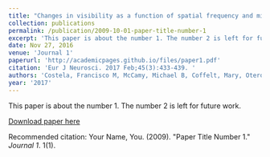 ```yaml
---
title: "Changes in visibility as a function of spatial frequency and microsaccade occurrence."
collection: publications
permalink: /publication/2009-10-01-paper-title-number-1
excerpt: 'This paper is about the number 1. The number 2 is left for future work.'
date: Nov 27, 2016
venue: 'Journal 1'
paperurl: 'http://academicpages.github.io/files/paper1.pdf'
citation: 'Eur J Neurosci. 2017 Feb;45(3):433-439. '
authors: 'Costela, Francisco M, McCamy, Michael B, Coffelt, Mary, Otero-Millan, Jorge, Macknik, Stephen L, Martinez-Conde, Susana'
year: '2017'
---
```

This paper is about the number 1. The number 2 is left for future work.

[Download paper here](http://academicpages.github.io/files/paper1.pdf)

Recommended citation: Your Name, You. (2009). "Paper Title Number 1." <i>Journal 1</i>. 1(1).

